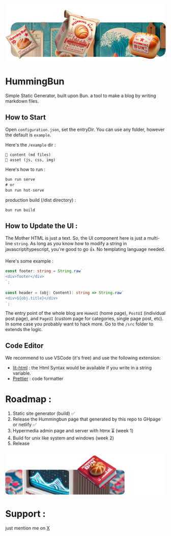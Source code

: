 ![header](readme_header.png)

# HummingBun

Simple Static Generator, built upon Bun. a tool to make a blog by writing markdown files.

## How to Start

Open `configuration.json`, set the entryDir. You can use any folder, however the default is `example`.

Here's the `/example` dir :
```
📁 content (md files)
📁 asset (js, css, img)
```

Here's how to run :

```js
bun run serve
# or
bun run hot-serve
```

production build (/dist directory) :

```js
bun run build
```

## How to Update the UI :

The Mother HTML is just a text. So, the UI component here is just a multi-line `string`. As long as you know how to modify a string in javascript/typescript, you're good to go 👍. No templating language needed. 

Here's some example :

```typescript
const footer: string = String.raw`
<div>footer</div>
`;

const header = (obj: Content): string => String.raw`
<div>${obj.title}</div>
`;
```

The entry point of the whole blog are `HomeUI` (home page), `PostUI` (individual post page), and `PageUI` (custom page for categories, single page post, etc). In some case you probably want to hack more. Go to the `/src` folder to extends the logic.

## Code Editor

We recommend to use VSCode (it's free) and use the following extension:

- [lit-html](https://marketplace.visualstudio.com/items?itemName=bierner.lit-html) : the Html Syntax would be available if you write in a string variable.
- [Prettier](https://marketplace.visualstudio.com/items?itemName=esbenp.prettier-vscode) : code formatter

# Roadmap :

1. Static site generator (build) ✅
2. Release the Hummingbun page that generated by this repo to GHpage or netlify ✅
3. Hypermedia admin page and server with htmx ⏳ (week 1)
4. Build for unix like system and windows (week 2)
5. Release

![header2](readme_header2.png)

# Support :
just mention me on [X](https://x.com/andirkh) 
